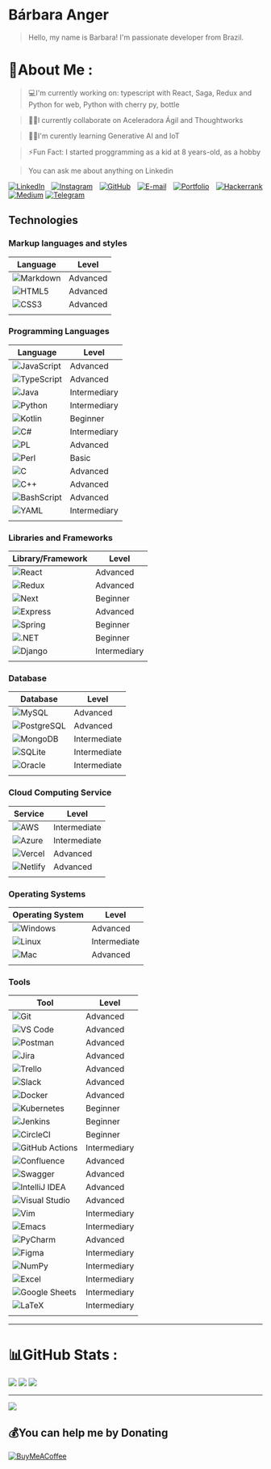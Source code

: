 # Bárbara Anger
> Hello, my name is Barbara! I'm passionate developer from Brazil.

# 💫About Me :
> 💻I'm currently working on: typescript with React, Saga, Redux and Python for web, Python with cherry py, bottle 

> 🤝🏻I currently collaborate on Aceleradora Ágil and Thoughtworks

> 🙇‍♂️I'm curently learning Generative AI and IoT

> ⚡Fun Fact: I started proggramming as a kid at 8 years-old, as a hobby

> You can ask me about anything on Linkedin


<div align="justify">

[![LinkedIn](https://img.shields.io/badge/LinkedIn-0077B5?style=for-the-badge&logo=linkedin&logoColor=white)](https://www.linkedin.com/in/barbaraanger/)
[![Instagram](https://img.shields.io/badge/-Instagram-%23E4405F?style=for-the-badge&logo=instagram&logoColor=white)](https://www.instagram.com/barbarabytes/)
[![GitHub](https://img.shields.io/badge/GitHub-100000?style=for-the-badge&logo=github&logoColor=white)](https://github.com/barbaraanger)
[![E-mail](https://img.shields.io/badge/-Email-000?style=for-the-badge&logo=microsoft-outlook&logoColor=007BFF)](mailto:barbaraanger@hotmail.com)
[![Portfolio](https://img.shields.io/badge/Portfolio-FF5722?style=for-the-badge&logo=todoist&logoColor=white)](https://barbaraanger.github.io)
[![Hackerrank](https://img.shields.io/badge/-Hackerrank-2EC866?style=for-the-badge&logo=HackerRank&logoColor=white)](https://hackerrank.com/profile/@barbaraanger)
[![Medium](https://img.shields.io/badge/-Medium-%23000000?style=for-the-badge&logo=medium&logoColor=white)](https://medium.com/@barbaraanger)
[![Telegram](https://img.shields.io/badge/Telegram-000?style=for-the-badge&logo=telegram&logoColor=2CA5E0)](https://t.me/barbaraanger)

</div>

## Technologies

### **Markup languages and styles**

| Language   | Level    |
| ---------- | -------- |
| ![Markdown](https://img.shields.io/badge/Markdown-000?style=for-the-badge&logo=markdown)   |  Advanced        |
| ![HTML5](https://img.shields.io/badge/HTML5-E34F26?style=for-the-badge&logo=html5&logoColor=white)      | Advanced |
| ![CSS3](https://img.shields.io/badge/CSS3-1572B6?style=for-the-badge&logo=css3&logoColor=white)       | Advanced |
|          |          |

### **Programming Languages**

| Language   | Level    |
| ---------- | -------- |
|![JavaScript](https://img.shields.io/badge/JavaScript-F7DF1E?style=for-the-badge&logo=javascript&logoColor=black) | Advanced |
| ![TypeScript](https://img.shields.io/badge/TypeScript-007ACC?style=for-the-badge&logo=typescript&logoColor=white) | Advanced |
| ![Java](https://img.shields.io/badge/java-%23ED8B00.svg?style=for-the-badge&logo=openjdk&logoColor=white) | Intermediary |
|![Python](https://img.shields.io/badge/python-3670A0?style=for-the-badge&logo=python&logoColor=ffdd54) | Intermediary |
|![Kotlin](https://img.shields.io/badge/Kotlin-0095D5?&style=for-the-badge&logo=kotlin&logoColor=white) | Beginner |
|![C#](https://img.shields.io/badge/C%23-239120?style=for-the-badge&logo=c-sharp&logoColor=white) | Intermediary |
|![PL](https://img.shields.io/badge/PL%2FSQL-FFFFFF?style=for-the-badge&logo=oracle&logoColor=FF0000&labelColor=FFFFFF&color=FF0000) | Advanced |
|![Perl](https://img.shields.io/badge/perl-%2339457E.svg?style=for-the-badge&logo=perl&logoColor=white) | Basic |
|![C](https://img.shields.io/badge/C-00599C?style=for-the-badge&logo=c&logoColor=white) | Advanced |
|![C++](https://img.shields.io/badge/C%2B%2B-00599C?style=for-the-badge&logo=c%2B%2B&logoColor=white) | Advanced |
|![BashScript](https://img.shields.io/badge/bash%20script-0101?style=flat&logo=gnubash&logoColor=%23FFFFFF&labelColor=%23000000) | Advanced |
|![YAML](https://img.shields.io/badge/yaml-%23ffffff.svg?style=for-the-badge&logo=yaml&logoColor=151515) | Intermediary |
|          |          |

### **Libraries and Frameworks**

| Library/Framework   | Level    |
| ------------------- | -------- |
| ![React](https://img.shields.io/badge/React-20232A?style=for-the-badge&logo=react&logoColor=61DAFB)            | Advanced |
| ![Redux](https://img.shields.io/badge/redux-%23593d88.svg?style=for-the-badge&logo=redux&logoColor=white)            | Advanced |
| ![Next](https://img.shields.io/badge/Next-black?style=for-the-badge&logo=next.js&logoColor=white)            | Beginner |
| ![Express](https://img.shields.io/badge/express.js-%23404d59.svg?style=for-the-badge&logo=express&logoColor=%2361DAFB)         | Advanced |
| ![Spring](https://img.shields.io/badge/spring-%236DB33F.svg?style=for-the-badge&logo=spring&logoColor=white)            | Beginner |
| ![.NET](https://img.shields.io/badge/.NET-5C2D91?style=for-the-badge&logo=.net&logoColor=white)            | Beginner |
| ![Django](https://img.shields.io/badge/django-%23092E20.svg?style=for-the-badge&logo=django&logoColor=white)           | Intermediary |
|          |          |

### **Database**

| Database   | Level         |
| ---------- | ------------- |
| ![MySQL](https://img.shields.io/badge/MySQL-4479A1?style=for-the-badge&logo=mysql&logoColor=white)   | Advanced      |
| ![PostgreSQL](https://img.shields.io/badge/PostgreSQL-336791?style=for-the-badge&logo=postgresql&logoColor=white)      | Advanced |
| ![MongoDB](https://img.shields.io/badge/MongoDB-47A248?style=for-the-badge&logo=mongodb&logoColor=white)       | Intermediate |
| ![SQLite](https://img.shields.io/badge/SQLite-003B57?style=for-the-badge&logo=sqlite&logoColor=white)       | Intermediate |
| ![Oracle](https://img.shields.io/badge/Oracle-F80000?style=for-the-badge&logo=oracle&logoColor=white)       | Intermediate |
|          |          |

### **Cloud Computing Service**

| Service    | Level         |
| ---------- | ------------- |
| ![AWS](https://img.shields.io/badge/AWS-232F3E?style=for-the-badge&logo=amazon-aws&logoColor=white)   | Intermediate      |
| ![Azure](https://img.shields.io/badge/Azure-0089D6?style=for-the-badge&logo=microsoft-azure&logoColor=white)      | Intermediate |
| ![Vercel](https://img.shields.io/badge/Vercel-000000?style=for-the-badge&logo=vercel&logoColor=white)      | Advanced |
| ![Netlify](https://img.shields.io/badge/Netlify-00C7B7?style=for-the-badge&logo=netlify&logoColor=white)      | Advanced |
|          |          |

### **Operating Systems**

| Operating System   | Level         |
| ------------------ | ------------- |
| ![Windows](https://img.shields.io/badge/Windows-0078D6?style=for-the-badge&logo=windows&logoColor=white)   | Advanced      |
| ![Linux](https://img.shields.io/badge/Linux-FCC624?style=for-the-badge&logo=linux&logoColor=black)      | Intermediate |
| ![Mac](https://img.shields.io/badge/Mac-000000?style=for-the-badge&logo=apple&logoColor=white)      | Advanced |
|          |          |

### **Tools**

| Tool   | Level    |
| ------ | -------- |
| ![Git](https://img.shields.io/badge/Git-F05032?style=for-the-badge&logo=git&logoColor=white) | Advanced |
| ![VS Code](https://img.shields.io/badge/VS%20Code-007ACC?style=for-the-badge&logo=visual-studio-code&logoColor=white) | Advanced |
| ![Postman](https://img.shields.io/badge/Postman-FF6C37?style=for-the-badge&logo=postman&logoColor=white) | Advanced |
| ![Jira](https://img.shields.io/badge/Jira-0052CC?style=for-the-badge&logo=jira&logoColor=white) | Advanced |
| ![Trello](https://img.shields.io/badge/Trello-0079BF?style=for-the-badge&logo=trello&logoColor=white) | Advanced |
| ![Slack](https://img.shields.io/badge/Slack-4A154B?style=for-the-badge&logo=slack&logoColor=white) | Advanced |
| ![Docker](https://img.shields.io/badge/Docker-2496ED?style=for-the-badge&logo=docker&logoColor=white) | Advanced |
| ![Kubernetes](https://img.shields.io/badge/Kubernetes-326CE5?style=for-the-badge&logo=kubernetes&logoColor=white) | Beginner |
| ![Jenkins](https://img.shields.io/badge/Jenkins-D24939?style=for-the-badge&logo=jenkins&logoColor=white) | Beginner |
| ![CircleCI](https://img.shields.io/badge/CircleCI-343434?style=for-the-badge&logo=circleci&logoColor=white) | Beginner |
| ![GitHub Actions](https://img.shields.io/badge/GitHub_Actions-2088FF?style=for-the-badge&logo=github-actions&logoColor=white) | Intermediary |
| ![Confluence](https://img.shields.io/badge/Confluence-172B4D?style=for-the-badge&logo=confluence&logoColor=white) | Advanced |
| ![Swagger](https://img.shields.io/badge/Swagger-85EA2D?style=for-the-badge&logo=swagger&logoColor=black) | Advanced |
| ![IntelliJ IDEA](https://img.shields.io/badge/IntelliJ_IDEA-000000?style=for-the-badge&logo=intellij-idea&logoColor=white) | Advanced |
| ![Visual Studio](https://img.shields.io/badge/Visual_Studio-5C2D91?style=for-the-badge&logo=visual-studio&logoColor=white) | Advanced |
| ![Vim](https://img.shields.io/badge/Vim-019733?style=for-the-badge&logo=vim&logoColor=white) | Intermediary |
| ![Emacs](https://img.shields.io/badge/Emacs-7F5AB6?style=for-the-badge&logo=gnu-emacs&logoColor=white) | Intermediary |
| ![PyCharm](https://img.shields.io/badge/PyCharm-000000?style=for-the-badge&logo=pycharm&logoColor=white) | Advanced |
| ![Figma](https://img.shields.io/badge/Figma-F24E1E?style=for-the-badge&logo=figma&logoColor=white) | Intermediary |
| ![NumPy](https://img.shields.io/badge/NumPy-013243?style=for-the-badge&logo=numpy&logoColor=white) | Intermediary |
| ![Excel](https://img.shields.io/badge/Excel-217346?style=for-the-badge&logo=microsoft-excel&logoColor=white) | Intermediary |
| ![Google Sheets](https://img.shields.io/badge/Google_Sheets-34A853?style=for-the-badge&logo=google-sheets&logoColor=white) | Intermediary |
| ![LaTeX](https://img.shields.io/badge/LaTeX-008080?style=for-the-badge&logo=latex&logoColor=white) | Intermediary |
|          |          |

---

# 📊GitHub Stats :
![](https://github-readme-stats.vercel.app/api?username=barbaraanger&theme=synthwave&hide_border=false&include_all_commits=false&count_private=false)
![](https://github-readme-streak-stats.herokuapp.com/?user=barbaraanger&theme=synthwave&hide_border=false)
![](https://github-readme-stats.vercel.app/api/top-langs/?username=barbaraanger&theme=synthwave&hide_border=false&include_all_commits=false&count_private=false&layout=compact)

---
[![](https://visitcount.itsvg.in/api?id=barbaraanger&icon=0&color=0)](https://visitcount.itsvg.in)

  ## 💰You can help me by Donating
  [![BuyMeACoffee](https://img.shields.io/badge/Buy%20Me%20a%20Coffee-ffdd00?style=for-the-badge&logo=buy-me-a-coffee&logoColor=black)](https://buymeacoffee.com/barbaraanger) 

  <!-- Proudly created with GPRM ( https://gprm.itsvg.in ) -->
  
